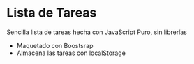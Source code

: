 # Lista de Tareas
Sencilla lista de tareas hecha con JavaScript Puro, sin librerías

- Maquetado con Boostsrap
- Almacena las tareas con localStorage
